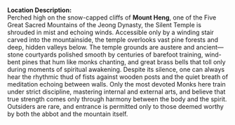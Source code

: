 **Location Description:**  
Perched high on the snow-capped cliffs of **Mount Heng**, one of the Five Great Sacred Mountains of the Jeong Dynasty, the Silent Temple is shrouded in mist and echoing winds. Accessible only by a winding stair carved into the mountainside, the temple overlooks vast pine forests and deep, hidden valleys below.
The temple grounds are austere and ancient—stone courtyards polished smooth by centuries of barefoot training, wind-bent pines that hum like monks chanting, and great brass bells that toll only during moments of spiritual awakening. Despite its silence, one can always hear the rhythmic thud of fists against wooden posts and the quiet breath of meditation echoing between walls.
Only the most devoted Monks here train under strict discipline, mastering internal and 
external arts, and believe that true strength comes only through harmony between the body
and the spirit. Outsiders are rare, and entrance is permitted only to those deemed worthy by
both the abbot and the mountain itself.


